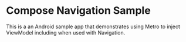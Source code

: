 # Compose Navigation Sample

This is a an Android sample app that demonstrates using Metro to inject ViewModel including
when used with Navigation.
